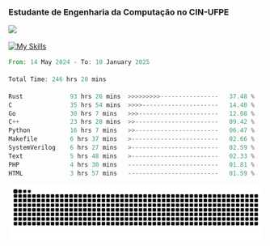 
### Estudante de Engenharia da Computação no CIN-UFPE
<div>
      <!--<img width=400 src="https://github-readme-stats.vercel.app/api?username=Zed201&show_icons=true&theme=tokyonight" /-->
      <img width=400 src='https://leetcode.card.workers.dev/Zed201?theme=nord&font=baloo&extension=null' />
</div>


[![My Skills](https://skillicons.dev/icons?i=c,cpp,rust,py,java,neovim&theme=dark)](https://skillicons.dev)

<!--START_SECTION:waka-->

```rust
From: 14 May 2024 - To: 10 January 2025

Total Time: 246 hrs 20 mins

Rust             93 hrs 26 mins  >>>>>>>>>----------------   37.48 %
C                35 hrs 54 mins  >>>>---------------------   14.40 %
Go               30 hrs 7 mins   >>>----------------------   12.08 %
C++              23 hrs 28 mins  >>-----------------------   09.42 %
Python           16 hrs 7 mins   >>-----------------------   06.47 %
Makefile         6 hrs 37 mins   >------------------------   02.66 %
SystemVerilog    6 hrs 27 mins   >------------------------   02.59 %
Text             5 hrs 48 mins   >------------------------   02.33 %
PHP              4 hrs 30 mins   -------------------------   01.81 %
HTML             3 hrs 57 mins   -------------------------   01.59 %
```

<!--END_SECTION:waka-->

<picture>
  <source media="(prefers-color-scheme: dark)" srcset="https://github.com/Zed201/Zed201/blob/output/github-contribution-grid-snake-dark.svg" />
  <img alt="github-snake" src="https://github.com/Zed201/Zed201/blob/output/github-contribution-grid-snake-dark.svg" />
</picture>
